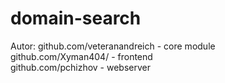 # domain-search
 Autor:
 github.com/veteranandreich  - core module<br />
 github.com/Xyman404/ - frontend<br />
 github.com/pchizhov - webserver<br />
